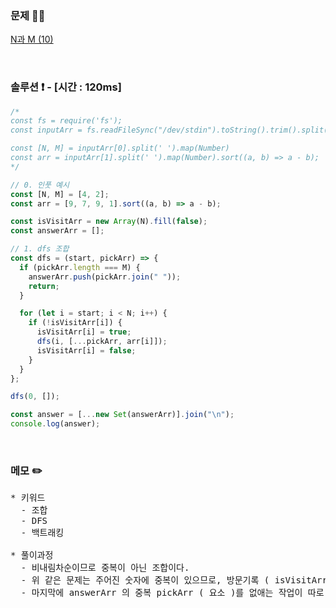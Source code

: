 ### 문제 🤨❔

[N과 M (10)](https://www.acmicpc.net/problem/15664)

<br>

### 솔루션 ❗️ - [시간 : 120ms]

```js
/*
const fs = require('fs');
const inputArr = fs.readFileSync("/dev/stdin").toString().trim().split("\n");

const [N, M] = inputArr[0].split(' ').map(Number)
const arr = inputArr[1].split(' ').map(Number).sort((a, b) => a - b);
*/

// 0. 인풋 예시
const [N, M] = [4, 2];
const arr = [9, 7, 9, 1].sort((a, b) => a - b);

const isVisitArr = new Array(N).fill(false);
const answerArr = [];

// 1. dfs 조합
const dfs = (start, pickArr) => {
  if (pickArr.length === M) {
    answerArr.push(pickArr.join(" "));
    return;
  }

  for (let i = start; i < N; i++) {
    if (!isVisitArr[i]) {
      isVisitArr[i] = true;
      dfs(i, [...pickArr, arr[i]]);
      isVisitArr[i] = false;
    }
  }
};

dfs(0, []);

const answer = [...new Set(answerArr)].join("\n");
console.log(answer);
```

<br>

### 메모 ✏️

<pre>
* 키워드
  - 조합 
  - DFS
  - 백트래킹

* 풀이과정
  - 비내림차순이므로 중복이 아닌 조합이다.
  - 위 같은 문제는 주어진 숫자에 중복이 있으므로, 방문기록 ( isVisitArr ) 이 따로 필요하다. 
  - 마지막에 answerArr 의 중복 pickArr ( 요소 )를 없애는 작업이 따로 필요하다.
</pre>
